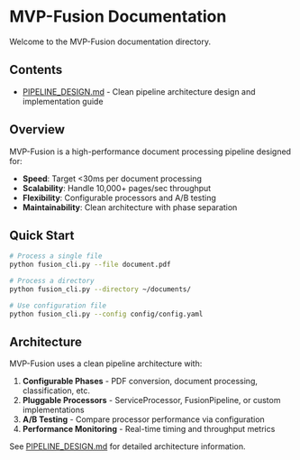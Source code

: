 # MVP-Fusion Documentation

Welcome to the MVP-Fusion documentation directory.

## Contents

- [PIPELINE_DESIGN.md](PIPELINE_DESIGN.md) - Clean pipeline architecture design and implementation guide

## Overview

MVP-Fusion is a high-performance document processing pipeline designed for:

- **Speed**: Target <30ms per document processing
- **Scalability**: Handle 10,000+ pages/sec throughput  
- **Flexibility**: Configurable processors and A/B testing
- **Maintainability**: Clean architecture with phase separation

## Quick Start

```bash
# Process a single file
python fusion_cli.py --file document.pdf

# Process a directory
python fusion_cli.py --directory ~/documents/

# Use configuration file
python fusion_cli.py --config config/config.yaml
```

## Architecture

MVP-Fusion uses a clean pipeline architecture with:

1. **Configurable Phases** - PDF conversion, document processing, classification, etc.
2. **Pluggable Processors** - ServiceProcessor, FusionPipeline, or custom implementations  
3. **A/B Testing** - Compare processor performance via configuration
4. **Performance Monitoring** - Real-time timing and throughput metrics

See [PIPELINE_DESIGN.md](PIPELINE_DESIGN.md) for detailed architecture information.